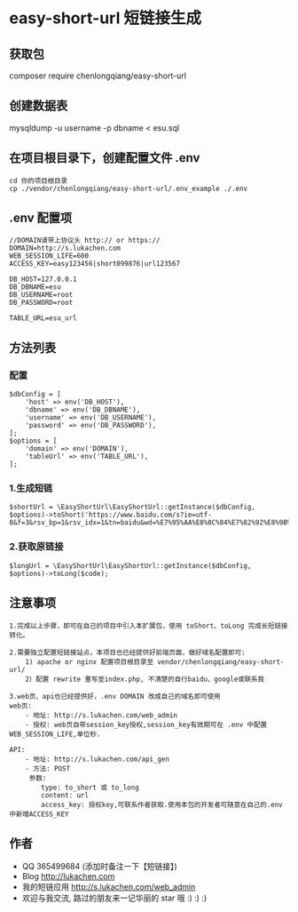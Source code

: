 # easy-short-url 短链接生成

## 获取包
composer require chenlongqiang/easy-short-url

## 创建数据表
mysqldump -u username -p dbname < esu.sql

## 在项目根目录下，创建配置文件 .env
```
cd 你的项目根目录
cp ./vendor/chenlongqiang/easy-short-url/.env_example ./.env
```

## .env 配置项
```
//DOMAIN请带上协议头 http:// or https://
DOMAIN=http://s.lukachen.com
WEB_SESSION_LIFE=600
ACCESS_KEY=easy123456|short099876|url123567

DB_HOST=127.0.0.1
DB_DBNAME=esu
DB_USERNAME=root
DB_PASSWORD=root

TABLE_URL=esu_url
```

## 方法列表

### 配置
```
$dbConfig = [
    'host' => env('DB_HOST'),
    'dbname' => env('DB_DBNAME'),
    'username' => env('DB_USERNAME'),
    'password' => env('DB_PASSWORD'),
];
$options = [
    'domain' => env('DOMAIN'),
    'tableUrl' => env('TABLE_URL'),
];
```

### 1.生成短链
```
$shortUrl = \EasyShortUrl\EasyShortUrl::getInstance($dbConfig, $options)->toShort('https://www.baidu.com/s?ie=utf-8&f=3&rsv_bp=1&rsv_idx=1&tn=baidu&wd=%E7%95%AA%E8%8C%84%E7%82%92%E8%9B%8B&oq=%25E7%2595%25AA%25E8%258C%2584%25E7%2582%2592%25E8%259B%258B&rsv_pq=85934537000db9aa&rsv_t=3f59xqFrSv6jrDyrT1OVxtG9CRa0wGzUDKU3UBOsxxQkzFQqY9rZWnBIvQQ&rqlang=cn&rsv_enter=0&prefixsug=%25E7%2595%25AA%25E8%258C%2584%25E7%2582%2592%25E8%259B%258B&rsp=0');
```

### 2.获取原链接
```
$longUrl = \EasyShortUrl\EasyShortUrl::getInstance($dbConfig, $options)->toLong($code);
```

## 注意事项
```
1.完成以上步骤，即可在自己的项目中引入本扩展包，使用 toShort、toLong 完成长短链接转化。

2.需要独立配置短链接站点，本项目也已经提供好前端页面，做好域名配置即可:
    1) apache or nginx 配置项目根目录至 vendor/chenlongqiang/easy-short-url/
    2）配置 rewrite 重写至index.php, 不清楚的自行baidu、google或联系我

3.web页、api也已经提供好，.env DOMAIN 改成自己的域名即可使用
web页:
    - 地址: http://s.lukachen.com/web_admin
    - 授权: web页自带session_key授权,session_key有效期可在 .env 中配置WEB_SESSION_LIFE,单位秒.

API:
    - 地址: http://s.lukachen.com/api_gen
    - 方法: POST
     参数:
        type: to_short 或 to_long
        content: url
        access_key: 授权key,可联系作者获取.使用本包的开发者可随意在自己的.env中新增ACCESS_KEY
```

## 作者
- QQ   365499684 (添加时备注一下【短链接】)
- Blog http://lukachen.com
- 我的短链应用 http://s.lukachen.com/web_admin
- 欢迎与我交流, 路过的朋友来一记华丽的 star 哦 :) :) :)
